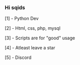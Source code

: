 ### Hi sqids

[1] - Python Dev

[2] - Html, css, php, mysql

[3] - Scripts are for "good" usage

[4] - Atleast leave a star

[5] - Discord 
